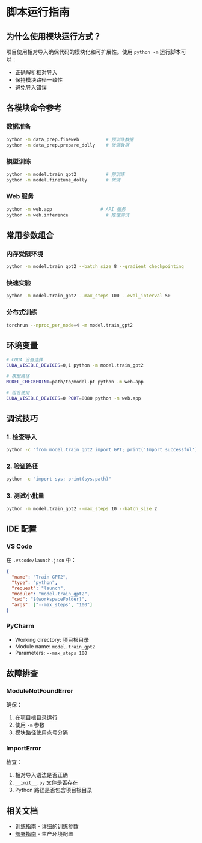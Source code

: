 # 脚本运行指南

## 为什么使用模块运行方式？

项目使用相对导入确保代码的模块化和可扩展性。使用 `python -m` 运行脚本可以：

- 正确解析相对导入
- 保持模块路径一致性
- 避免导入错误

## 各模块命令参考

### 数据准备

```bash
python -m data_prep.fineweb          # 预训练数据
python -m data_prep.prepare_dolly    # 微调数据
```

### 模型训练

```bash
python -m model.train_gpt2           # 预训练
python -m model.finetune_dolly       # 微调
```

### Web 服务

```bash
python -m web.app                  # API 服务
python -m web.inference              # 推理测试
```

## 常用参数组合

### 内存受限环境

```bash
python -m model.train_gpt2 --batch_size 8 --gradient_checkpointing
```

### 快速实验

```bash
python -m model.train_gpt2 --max_steps 100 --eval_interval 50
```

### 分布式训练

```bash
torchrun --nproc_per_node=4 -m model.train_gpt2
```

## 环境变量

```bash
# CUDA 设备选择
CUDA_VISIBLE_DEVICES=0,1 python -m model.train_gpt2

# 模型路径
MODEL_CHECKPOINT=path/to/model.pt python -m web.app

# 组合使用
CUDA_VISIBLE_DEVICES=0 PORT=8080 python -m web.app
```

## 调试技巧

### 1. 检查导入

```bash
python -c "from model.train_gpt2 import GPT; print('Import successful')"
```

### 2. 验证路径

```bash
python -c "import sys; print(sys.path)"
```

### 3. 测试小批量

```bash
python -m model.train_gpt2 --max_steps 10 --batch_size 2
```

## IDE 配置

### VS Code

在 `.vscode/launch.json` 中：

```json
{
  "name": "Train GPT2",
  "type": "python",
  "request": "launch",
  "module": "model.train_gpt2",
  "cwd": "${workspaceFolder}",
  "args": ["--max_steps", "100"]
}
```

### PyCharm

- Working directory: 项目根目录
- Module name: `model.train_gpt2`
- Parameters: `--max_steps 100`

## 故障排查

### ModuleNotFoundError

确保：

1. 在项目根目录运行
2. 使用 `-m` 参数
3. 模块路径使用点号分隔

### ImportError

检查：

1. 相对导入语法是否正确
2. `__init__.py` 文件是否存在
3. Python 路径是否包含项目根目录

## 相关文档

- [训练指南](TRAINING.md) - 详细的训练参数
- [部署指南](DEPLOYMENT.md) - 生产环境配置
